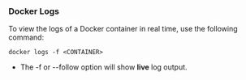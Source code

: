 ### Docker Logs

To view the logs of a Docker container in real time, use the following command:

```
docker logs -f <CONTAINER>
```
* The -f or --follow option will show **live** log output.
